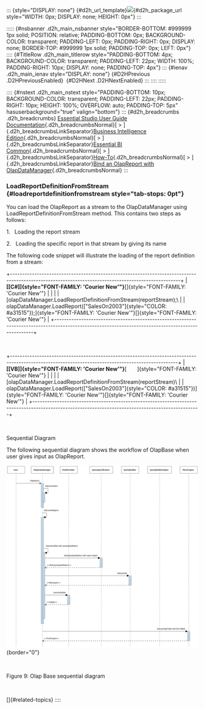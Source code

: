 ::: {style="DISPLAY: none"}
[](ms-xhelp:///?Id=d2h_url_template){#d2h_url_template}![](!package_url!){#d2h_package_url style="WIDTH: 0px; DISPLAY: none; HEIGHT: 0px"}
:::

::::: {#nsbanner .d2h_main_nsbanner style="BORDER-BOTTOM: #999999 1px solid; POSITION: relative; PADDING-BOTTOM: 0px; BACKGROUND-COLOR: transparent; PADDING-LEFT: 0px; PADDING-RIGHT: 0px; DISPLAY: none; BORDER-TOP: #999999 1px solid; PADDING-TOP: 0px; LEFT: 0px"}
:::: {#TitleRow .d2h_main_titlerow style="PADDING-BOTTOM: 4px; BACKGROUND-COLOR: transparent; PADDING-LEFT: 22px; WIDTH: 100%; PADDING-RIGHT: 10px; DISPLAY: none; PADDING-TOP: 4px"}
::: {#ienav .d2h_main_ienav style="DISPLAY: none"}
[](ms-xhelp:///?Id=6605fc50-59dd-4809-bcd8-6bb429a3589f){#D2HPrevious .D2HPreviousEnabled}  [](ms-xhelp:///?Id=568d82ca-c45b-4043-bd94-20b270e510a5){#D2HNext .D2HNextEnabled}
:::
::::
:::::

:::: {#nstext .d2h_main_nstext style="PADDING-BOTTOM: 10px; BACKGROUND-COLOR: transparent; PADDING-LEFT: 22px; PADDING-RIGHT: 10px; HEIGHT: 100%; OVERFLOW: auto; PADDING-TOP: 5px" hasuserbackground="true" valign="bottom"}
::: {#d2h_breadcrumbs .d2h_breadcrumbs}
[Essential Studio User Guide Documentation](ms-xhelp:///?Id=12457748-09e3-4d74-a240-8e049cedf030){.d2h_breadcrumbsNormal}[ \> ]{.d2h_breadcrumbsLinkSeparator}[Business Intelligence Edition](ms-xhelp:///?Id=fdf33dd8-62b2-47b9-ad7b-fc50e590bca5){.d2h_breadcrumbsNormal}[ \> ]{.d2h_breadcrumbsLinkSeparator}[Essential BI Common](ms-xhelp:///?Id=51cb28d1-f201-4ea8-9963-a8afa451f64c){.d2h_breadcrumbsNormal}[ \> ]{.d2h_breadcrumbsLinkSeparator}[How-To](ms-xhelp:///?Id=f56652ff-a795-456f-ba4a-e1b615c58fdd){.d2h_breadcrumbsNormal}[ \> ]{.d2h_breadcrumbsLinkSeparator}[Bind an OlapReport with OlapDataManager](ms-xhelp:///?Id=f3af9bf1-81b6-4cac-ba97-1b669376f47a){.d2h_breadcrumbsNormal}
:::

### LoadReportDefinitionFromStream {#loadreportdefinitionfromstream style="tab-stops: 0pt"}

You can load the OlapReport as a stream to the OlapDataManager using LoadReportDefinitionFromStream method. This contains two steps as follows:

1.   Loading the report stream

2.   Loading the specific report in that stream by giving its name

The following code snippet will illustrate the loading of the report definition from a stream:

+---------------------------------------------------------------------------------------------------------------------------------------------------+
| **[\[C#\]]{style="FONT-FAMILY: 'Courier New'"}**[]{style="FONT-FAMILY: 'Courier New'"}                                                            |
|                                                                                                                                                   |
| [olapDataManager.LoadReportDefinitionFromStream(reportStream);\                                                                                   |
| olapDataManager.LoadReport([\"SalesOn2003\"]{style="COLOR: #a31515"});]{style="FONT-FAMILY: 'Courier New'"}[]{style="FONT-FAMILY: 'Courier New'"} |
+---------------------------------------------------------------------------------------------------------------------------------------------------+

 

+--------------------------------------------------------------------------------------------------------------------------------------------------+
| **[\[VB\]]{style="FONT-FAMILY: 'Courier New'"}**[       ]{style="FONT-FAMILY: 'Courier New'"}                                                    |
|                                                                                                                                                  |
| [olapDataManager.LoadReportDefinitionFromStream(reportStream)\                                                                                   |
| olapDataManager.LoadReport([\"SalesOn2003\"]{style="COLOR: #a31515"})]{style="FONT-FAMILY: 'Courier New'"}[]{style="FONT-FAMILY: 'Courier New'"} |
+--------------------------------------------------------------------------------------------------------------------------------------------------+

 

Sequential Diagram

The following sequential diagram shows the workflow of OlapBase when user gives input as OlapReport.

![](ImagesExt/image111_9.png){border="0"}

 

Figure 9: Olap Base sequential diagram

 

[]{#related-topics}
::::

